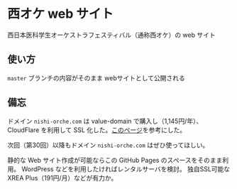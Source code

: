# 西オケ web サイト
西日本医科学生オーケストラフェスティバル（通称西オケ）の web サイト

## 使い方
`master` ブランチの内容がそのまま webサイトとして公開される

## 備忘
ドメイン `nishi-orche.com` は value-domain で購入し（1,145円/年）、CloudFlare を利用して SSL 化した。[このページ](https://qiita.com/noraworld/items/89dd85a434a7b759e00c)を参考にした。

次回（第30回）以降もドメイン `nishi-orche.com` はぜひ使ってほしい。

静的な Web サイト作成が可能ならこの GitHub Pages のスペースをそのまま利用。
WordPress などを利用したければレンタルサーバを検討。
独自SSL可能なXREA Plus（191円/月）などが有力か。
